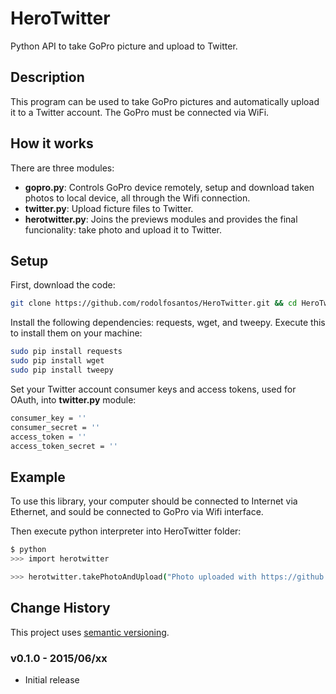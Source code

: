 # HeroTwitter
Python API to take GoPro picture and upload to Twitter.

## Description

This program can be used to take GoPro pictures and automatically upload it to a Twitter account. The GoPro must be connected via WiFi. 

## How it works

There are three modules:

- **gopro.py**: Controls GoPro device remotely, setup and download taken photos to local device, all through the Wifi connection.
- **twitter.py**: Upload ficture files to Twitter.
- **herotwitter.py**: Joins the previews modules and provides the final funcionality: take photo and upload it to Twitter.

## Setup

First, download the code:

```bash
git clone https://github.com/rodolfosantos/HeroTwitter.git && cd HeroTwitter
```

Install the following dependencies: requests, wget, and tweepy.
Execute this to install them on your machine:

```bash
sudo pip install requests
sudo pip install wget
sudo pip install tweepy
```

Set your Twitter account consumer keys and access tokens, used for OAuth, into **twitter.py** module:

```bash
consumer_key = ''
consumer_secret = ''
access_token = ''
access_token_secret = ''
```

## Example

To use this library, your computer should be connected to Internet via Ethernet, and sould be connected to GoPro via Wifi interface.

Then execute python interpreter into HeroTwitter folder:

```bash
$ python
>>> import herotwitter

>>> herotwitter.takePhotoAndUpload("Photo uploaded with https://github.com/rodolfosantos/HeroTwitter")
```



## Change History

This project uses [semantic versioning](http://semver.org/).

### v0.1.0 - 2015/06/xx

* Initial release

